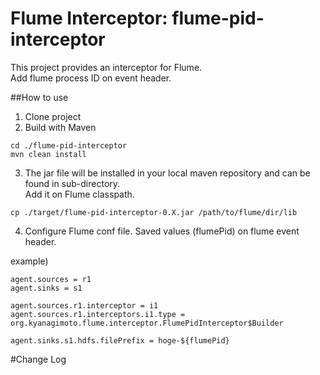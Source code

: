 # Flume Interceptor: flume-pid-interceptor

This project provides an interceptor for Flume.  
Add flume process ID on event header.

##How to use
1. Clone project
2. Build with Maven
```
cd ./flume-pid-interceptor
mvn clean install
```

3. The jar file will be installed in your local maven repository and can be found in sub-directory.  
Add it on Flume classpath.
```
cp ./target/flume-pid-interceptor-0.X.jar /path/to/flume/dir/lib
```

4. Configure Flume conf file.
Saved values (flumePid) on flume event header.

example)
```properties
agent.sources = r1
agent.sinks = s1

agent.sources.r1.interceptor = i1
agent.sources.r1.interceptors.i1.type = org.kyanagimoto.flume.interceptor.FlumePidInterceptor$Builder

agent.sinks.s1.hdfs.filePrefix = hoge-${flumePid}
```
#Change Log